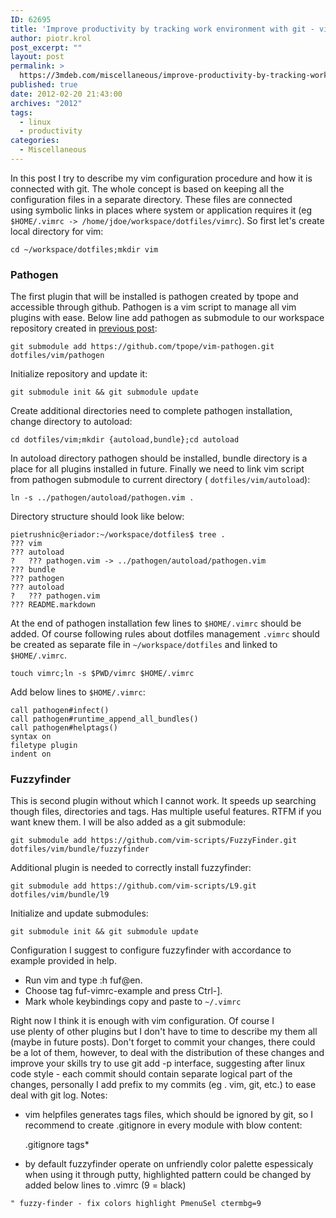 ```yaml
---
ID: 62695
title: 'Improve productivity by tracking work environment with git - vim'
author: piotr.krol
post_excerpt: ""
layout: post
permalink: >
  https://3mdeb.com/miscellaneous/improve-productivity-by-tracking-work-environment-with-git-vim/
published: true
date: 2012-02-20 21:43:00
archives: "2012"
tags:
  - linux
  - productivity
categories:
  - Miscellaneous
---
```

In this post I try to describe my vim configuration procedure and how it is
connected with git. The whole concept is based on keeping all the configuration
files in a separate directory. These files are connected using symbolic links in
places where system or application requires it (eg `$HOME/.vimrc ->
/home/jdoe/workspace/dotfiles/vimrc`). So first let's create local directory for
vim:

    cd ~/workspace/dotfiles;mkdir vim  


### Pathogen

The first plugin that will be installed is pathogen created by tpope and
accessible through github. Pathogen is a vim script to manage all vim plugins
with ease. Below line add pathogen as submodule to our workspace repository
created in [previous post][1]:

    git submodule add https://github.com/tpope/vim-pathogen.git dotfiles/vim/pathogen

Initialize repository and update it:

    git submodule init && git submodule update

Create additional directories need to complete pathogen installation, change
directory to autoload:

    cd dotfiles/vim;mkdir {autoload,bundle};cd autoload

In autoload directory pathogen should be installed, bundle directory is a place
for all plugins installed in future. Finally we need to link vim script from
pathogen submodule to current directory ( `dotfiles/vim/autoload`):

    ln -s ../pathogen/autoload/pathogen.vim .

Directory structure should look like below:

    pietrushnic@eriador:~/workspace/dotfiles$ tree .
    ??? vim
    ??? autoload
    ?   ??? pathogen.vim -> ../pathogen/autoload/pathogen.vim
    ??? bundle
    ??? pathogen
    ??? autoload
    ?   ??? pathogen.vim
    ??? README.markdown

At the end of pathogen installation few lines to `$HOME/.vimrc` should be added.
Of course following rules about dotfiles management `.vimrc` should be created
as separate file in `~/workspace/dotfiles` and linked to `$HOME/.vimrc`.

    touch vimrc;ln -s $PWD/vimrc $HOME/.vimrc

Add below lines to `$HOME/.vimrc`:

    call pathogen#infect()
    call pathogen#runtime_append_all_bundles()
    call pathogen#helptags()
    syntax on
    filetype plugin
    indent on


### Fuzzyfinder

This is second plugin without which I cannot work. It speeds up searching though
files, directories and tags. Has multiple useful features. RTFM if you want knew
them. I will be also added as a git submodule:

    git submodule add https://github.com/vim-scripts/FuzzyFinder.git dotfiles/vim/bundle/fuzzyfinder

Additional plugin is needed to correctly install fuzzyfinder:

    git submodule add https://github.com/vim-scripts/L9.git dotfiles/vim/bundle/l9

Initialize and update submodules:

    git submodule init && git submodule update

Configuration I suggest to configure fuzzyfinder with accordance to example
provided in help. 

*   Run vim and type :h fuf@en<enter>. </enter>
*   Choose tag fuf-vimrc-example and press Ctrl-]. 
*   Mark whole keybindings copy and paste to `~/.vimrc`

Right now I think it is enough with vim configuration. Of course I use plenty of
other plugins but I don't have to time to describe my them all (maybe in future
posts). Don't forget to commit your changes, there could be a lot of them,
however, to deal with the distribution of these changes and improve your skills
try to use git add -p interface, suggesting after linux code style - each commit
should contain separate logical part of the changes, personally I add prefix to
my commits (eg . vim, git, etc.) to ease deal with git log. Notes:

*   vim helpfiles generates tags files, which should be ignored by git, so I
recommend to create .gitignore in every module with blow content:

    .gitignore
    tags*

*   by default fuzzyfinder operate on unfriendly color palette espessicaly when
using it through putty, highlighted pattern could be changed by added below
lines to .vimrc (9 = black)

```
" fuzzy-finder - fix colors highlight PmenuSel ctermbg=9
```

 [1]: /2012/02/19/improve-productivity-by-tracking-work/
